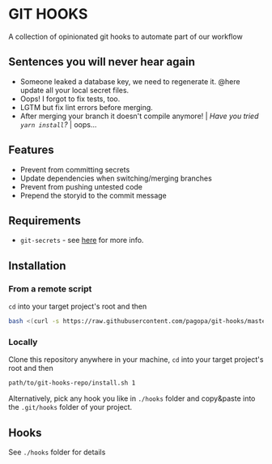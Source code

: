 # GIT HOOKS

A collection of opinionated git hooks to automate part of our workflow

## Sentences you will never hear again

- Someone leaked a database key, we need to regenerate it. @here update all your local secret files.
- Oops! I forgot to fix tests, too.
- LGTM but fix lint errors before merging.
- After merging your branch it doesn't compile anymore! | _Have you tried `yarn install`?_ | oops...

## Features

- Prevent from committing secrets
- Update dependencies when switching/merging branches
- Prevent from pushing untested code
- Prepend the storyid to the commit message

## Requirements

- `git-secrets` - see [here](https://github.com/awslabs/git-secrets) for more info.

## Installation

### From a remote script

`cd` into your target project's root and then

```bash
bash <(curl -s https://raw.githubusercontent.com/pagopa/git-hooks/master/install.sh)
```

### Locally

Clone this repository anywhere in your machine, `cd` into your target project's root and then

```bash
path/to/git-hooks-repo/install.sh 1
```

Alternatively, pick any hook you like in `./hooks` folder and copy&paste into the `.git/hooks` folder of your project.

## Hooks

See `./hooks` folder for details
